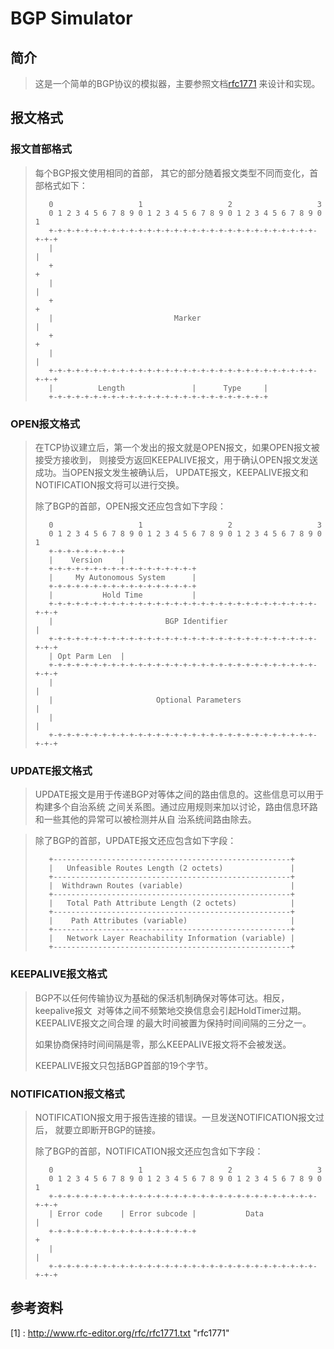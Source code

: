 BGP Simulator
=============

简介
-------------
> 这是一个简单的BGP协议的模拟器，主要参照文档[rfc1771](http://www.rfc-editor.org/rfc/rfc1771.txt "rfc1771")
> 来设计和实现。

报文格式
--------------

### 报文首部格式
> 每个BGP报文使用相同的首部， 其它的部分随着报文类型不同而变化，首部格式如下：
>
>        0                   1                   2                   3
>        0 1 2 3 4 5 6 7 8 9 0 1 2 3 4 5 6 7 8 9 0 1 2 3 4 5 6 7 8 9 0 1
>        +-+-+-+-+-+-+-+-+-+-+-+-+-+-+-+-+-+-+-+-+-+-+-+-+-+-+-+-+-+-+-+-+
>        |                                                               |
>        +                                                               +
>        |                                                               |
>        +                                                               +
>        |                           Marker                              |
>        +                                                               +
>        |                                                               |
>        +-+-+-+-+-+-+-+-+-+-+-+-+-+-+-+-+-+-+-+-+-+-+-+-+-+-+-+-+-+-+-+-+
>        |          Length               |      Type     |
>        +-+-+-+-+-+-+-+-+-+-+-+-+-+-+-+-+-+-+-+-+-+-+-+-+

### OPEN报文格式
> 在TCP协议建立后，第一个发出的报文就是OPEN报文，如果OPEN报文被接受方接收到，
> 则接受方返回KEEPALIVE报文，用于确认OPEN报文发送成功。当OPEN报文发生被确认后，
> UPDATE报文，KEEPALIVE报文和NOTIFICATION报文将可以进行交换。
>
> 除了BGP的首部，OPEN报文还应包含如下字段：
>
>        0                   1                   2                   3
>        0 1 2 3 4 5 6 7 8 9 0 1 2 3 4 5 6 7 8 9 0 1 2 3 4 5 6 7 8 9 0 1
>        +-+-+-+-+-+-+-+-+
>        |    Version    |
>        +-+-+-+-+-+-+-+-+-+-+-+-+-+-+-+-+
>        |     My Autonomous System      |
>        +-+-+-+-+-+-+-+-+-+-+-+-+-+-+-+-+
>        |           Hold Time           |
>        +-+-+-+-+-+-+-+-+-+-+-+-+-+-+-+-+-+-+-+-+-+-+-+-+-+-+-+-+-+-+-+-+
>        |                         BGP Identifier                        |
>        +-+-+-+-+-+-+-+-+-+-+-+-+-+-+-+-+-+-+-+-+-+-+-+-+-+-+-+-+-+-+-+-+
>        | Opt Parm Len  |
>        +-+-+-+-+-+-+-+-+-+-+-+-+-+-+-+-+-+-+-+-+-+-+-+-+-+-+-+-+-+-+-+-+
>        |                                                               |
>        |                       Optional Parameters                     |
>        |                                                               |
>        +-+-+-+-+-+-+-+-+-+-+-+-+-+-+-+-+-+-+-+-+-+-+-+-+-+-+-+-+-+-+-+-+

### UPDATE报文格式


> UPDATE报文是用于传递BGP对等体之间的路由信息的。这些信息可以用于构建多个自治系统
> 之间关系图。通过应用规则来加以讨论，路由信息环路和一些其他的异常可以被检测并从自
> 治系统间路由除去。

> 除了BGP的首部，UPDATE报文还应包含如下字段：
>
>        +-----------------------------------------------------+
>        |   Unfeasible Routes Length (2 octets)               |
>        +-----------------------------------------------------+
>        |  Withdrawn Routes (variable)                        |
>        +-----------------------------------------------------+
>        |   Total Path Attribute Length (2 octets)            |
>        +-----------------------------------------------------+
>        |    Path Attributes (variable)                       |
>        +-----------------------------------------------------+
>        |   Network Layer Reachability Information (variable) |
>        +-----------------------------------------------------+

### KEEPALIVE报文格式


> BGP不以任何传输协议为基础的保活机制确保对等体可达。相反，keepalive报文 
> 对等体之间不频繁地交换信息会引起HoldTimer过期。 KEEPALIVE报文之间合理
> 的最大时间被置为保持时间间隔的三分之一。
> 
> 如果协商保持时间间隔是零，那么KEEPALIVE报文将不会被发送。
> 
> KEEPALIVE报文只包括BGP首部的19个字节。


### NOTIFICATION报文格式


> NOTIFICATION报文用于报告连接的错误。一旦发送NOTIFICATION报文过后，
> 就要立即断开BGP的链接。
> 
> 除了BGP的首部，NOTIFICATION报文还应包含如下字段：
>
>        0                   1                   2                   3
>        0 1 2 3 4 5 6 7 8 9 0 1 2 3 4 5 6 7 8 9 0 1 2 3 4 5 6 7 8 9 0 1
>        +-+-+-+-+-+-+-+-+-+-+-+-+-+-+-+-+-+-+-+-+-+-+-+-+-+-+-+-+-+-+-+-+
>        | Error code    | Error subcode |           Data                |
>        +-+-+-+-+-+-+-+-+-+-+-+-+-+-+-+-+                               +
>        |                                                               |
>        +-+-+-+-+-+-+-+-+-+-+-+-+-+-+-+-+-+-+-+-+-+-+-+-+-+-+-+-+-+-+-+-+

参考资料
------------------------
[1] : http://www.rfc-editor.org/rfc/rfc1771.txt "rfc1771"
